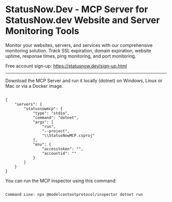 # StatusNow.Dev - MCP Server for StatusNow.dev Website and Server Monitoring Tools
Monitor your websites, servers, and services with our comprehensive monitoring solution. Track SSL expiration, domain expiration, website uptime, response times, ping monitoring, and port monitoring.

Free account sign-up: https://statusnow.dev/sign-up.html

<hr>

Download the MCP Server and run it locally (dotnet) on Windows, Linux or Mac or via a Docker image.

<code>
{
    "servers": {
        "statusnowmcp": {
            "type": "stdio",
            "command": "dotnet",
            "args": [
                "run",
                "--project",
                "<PATH_TO_PROJECT>\\StatusNowMCP.csproj"
            ],
            "env": {
                "accesstoken": "<ACCESS_TOKEN>",
                "accountid": "<ACCOUNT_ID>"
            }
        }
    }
}
</code>

You can run the MCP Inspector using this command:

<code>
Command Line: npx @modelcontextprotocol/inspector dotnet run
</code>
